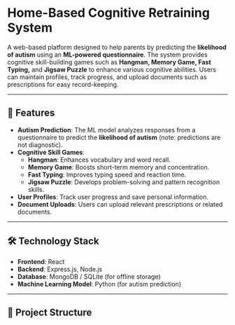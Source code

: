 # Home-Based Cognitive Retraining System

A web-based platform designed to help parents by predicting the **likelihood of autism** using an **ML-powered questionnaire**. The system provides cognitive skill-building games such as **Hangman, Memory Game, Fast Typing,** and **Jigsaw Puzzle** to enhance various cognitive abilities. Users can maintain profiles, track progress, and upload documents such as prescriptions for easy record-keeping.

---

## 🚀 Features
- **Autism Prediction**: The ML model analyzes responses from a questionnaire to predict the **likelihood of autism** (note: predictions are not diagnostic).
- **Cognitive Skill Games**:
  - **Hangman**: Enhances vocabulary and word recall.
  - **Memory Game**: Boosts short-term memory and concentration.
  - **Fast Typing**: Improves typing speed and reaction time.
  - **Jigsaw Puzzle**: Develops problem-solving and pattern recognition skills.
- **User Profiles**: Track user progress and save personal information.
- **Document Uploads**: Users can upload relevant prescriptions or related documents.

---

## 🛠️ Technology Stack
- **Frontend**: React  
- **Backend**: Express.js, Node.js  
- **Database**: MongoDB / SQLite (for offline storage)  
- **Machine Learning Model**: Python (for autism prediction)  

---

## 📂 Project Structure
